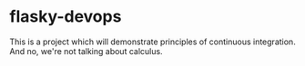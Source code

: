 # flasky-devops
This is a project which will demonstrate principles of continuous integration. And no, we're not talking about calculus.
